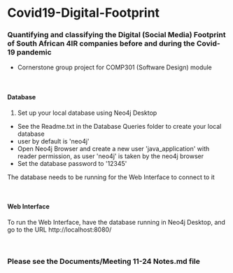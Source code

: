 # Covid19-Digital-Footprint
### Quantifying and classifying the Digital (Social Media) Footprint of South African 4IR companies before and during the Covid-19 pandemic
- Cornerstone group project for COMP301 (Software Design) module

<br>

#### Database
1. Set up your local database using Neo4j Desktop
  - See the Readme.txt in the Database Queries folder to create your local database
  - user by default is 'neo4j'
  - Open Neo4j Browser and create a new user 'java_application' with reader permission, as user 'neo4j' is taken by the neo4j browser
  - Set the database password to '12345'
  
The database needs to be running for the Web Interface to connect to it

<br>

#### Web Interface
To run the Web Interface, have the database running in Neo4j Desktop, and go to the URL http://localhost:8080/

<br>

### Please see the Documents/Meeting 11-24 Notes.md file 
